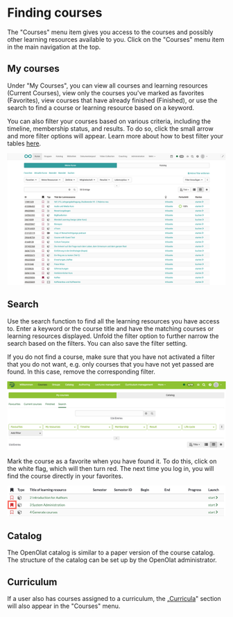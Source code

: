 # Finding courses

The "Courses" menu item gives you access to the courses and possibly other
learning resources available to you. Click on the "Courses" menu item in the
main navigation at the top.

## My courses

Under "My Courses", you can view all courses and learning resources (Current
Courses), view only the courses you've marked as favorites (Favorites), view
courses that have already finished (Finished), or use the search to find a
course or learning resource based on a keyword.

You can also filter your courses based on various criteria, including the
timeline, membership status, and results. To do so, click the small arrow and
more filter options will appear. Learn more about how to best filter your
tables [here](../personal/Working_with_tables.md).

![Courses](assets/mycourses-de.png)

## Search

Use the search function to find all the learning resources you have access to.
Enter a keyword or the course title and have the matching courses or learning
resources displayed. Unfold the filter option to further narrow the search
based on the filters. You can also save the filter setting.

If you do not find a course, make sure that you have not activated a filter
that you do not want, e.g. only courses that you have not yet passed are
found. In this case, remove the corresponding filter.

![Search](assets/search.png)

Mark the course as a favorite when you have found it. To do this, click on the
white flag, which will then turn red. The next time you log in, you will find
the course directly in your favorites.

![favorites](assets/favorites.png)

## Catalog

The OpenOlat catalog is similar to a paper version of the course catalog. The
structure of the catalog can be set up by the OpenOlat administrator.

## Curriculum

If a user also has courses assigned to a curriculum, the
„[Curricula](../curriculum/Curriculum_Management.md)" section will also appear in the
"Courses" menu.
